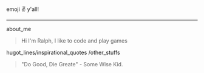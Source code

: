 emoji :v: y'all!
***
about_me
>  Hi I'm Ralph, I like to code and play games

hugot_lines/inspirational_quotes /other_stuffs
> "Do Good, Die Greate" - Some Wise Kid.
